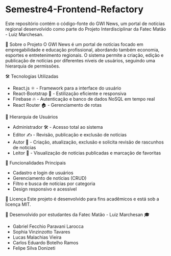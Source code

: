 # Semestre4-Frontend-Refactory
Este repositório contém o código-fonte do GWI News, um portal de notícias regional desenvolvido como parte do Projeto Interdisciplinar da Fatec Matão - Luiz Marchesan.


🚀 Sobre o Projeto
O GWI News é um portal de notícias focado em empregabilidade e educação profissional, abordando também economia, esportes e entretenimento regionais. O sistema permite a criação, edição e publicação de notícias por diferentes níveis de usuários, seguindo uma hierarquia de permissões.


🛠️ Tecnologias Utilizadas
* React.js ⚛️ - Framework para a interface do usuário
* React-Bootstrap 🎨 - Estilização eficiente e responsiva
* Firebase 🔥 - Autenticação e banco de dados NoSQL em tempo real
* React Router 🏠 - Gerenciamento de rotas


👥 Hierarquia de Usuários
* Administrador 🛠️ - Acesso total ao sistema
* Editor ✍️ - Revisão, publicação e exclusão de notícias
* Autor 📝 - Criação, atualização, exclusão e solicita revisão de rascunhos de notícias
* Leitor 👀 - Visualização de notícias publicadas e marcação de favoritas


📌 Funcionalidades Principais
* Cadastro e login de usuários
* Gerenciamento de notícias (CRUD)
* Filtro e busca de notícias por categoria
* Design responsivo e acessível


📄 Licença
Este projeto é desenvolvido para fins acadêmicos e está sob a licença MIT.

🔗 Desenvolvido por estudantes da Fatec Matão - Luiz Marchesan 🎓
* Gabriel Fecchio Paravani Larocca
* Sophia Vinzinzotto Tavares
* Lucas Malachias Vieira
* Carlos Eduardo Botelho Ramos
* Felipe Silva Donizeti
